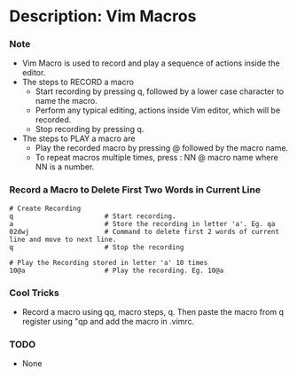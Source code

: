 # Description: Vim Macros

### Note
* Vim Macro is used to record and play a sequence of actions inside the editor.
* The steps to RECORD a macro
    - Start recording by pressing q, followed by a lower case character to name the macro.
    - Perform any typical editing, actions inside Vim editor, which will be recorded.
    - Stop recording by pressing q.
* The steps to PLAY a macro are
    - Play the recorded macro by pressing @ followed by the macro name.
    - To repeat macros multiple times, press : NN @ macro name where NN is a number.

### Record a Macro to Delete First Two Words in Current Line
```
# Create Recording
q                       # Start recording.
a                       # Store the recording in letter 'a'. Eg. qa
02dwj                   # Command to delete first 2 words of current line and move to next line.
q                       # Stop the recording

# Play the Recording stored in letter 'a' 10 times
10@a                    # Play the recording. Eg. 10@a
```

### Cool Tricks
* Record a macro using qq, macro steps, q. Then paste the macro from q register using "qp and add the macro in .vimrc.

### TODO
* None
